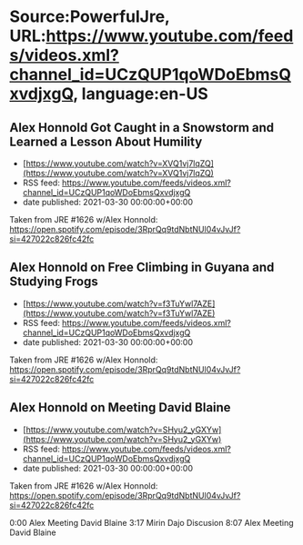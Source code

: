 # Source:PowerfulJre, URL:https://www.youtube.com/feeds/videos.xml?channel_id=UCzQUP1qoWDoEbmsQxvdjxgQ, language:en-US

## Alex Honnold Got Caught in a Snowstorm and Learned a Lesson About Humility
 - [https://www.youtube.com/watch?v=XVQ1vj7lqZQ](https://www.youtube.com/watch?v=XVQ1vj7lqZQ)
 - RSS feed: https://www.youtube.com/feeds/videos.xml?channel_id=UCzQUP1qoWDoEbmsQxvdjxgQ
 - date published: 2021-03-30 00:00:00+00:00

Taken from JRE #1626 w/Alex Honnold:
https://open.spotify.com/episode/3RprQq9tdNbtNUl04vJvJf?si=427022c826fc42fc

## Alex Honnold on Free Climbing in Guyana and Studying Frogs
 - [https://www.youtube.com/watch?v=f3TuYwl7AZE](https://www.youtube.com/watch?v=f3TuYwl7AZE)
 - RSS feed: https://www.youtube.com/feeds/videos.xml?channel_id=UCzQUP1qoWDoEbmsQxvdjxgQ
 - date published: 2021-03-30 00:00:00+00:00

Taken from JRE #1626 w/Alex Honnold:
https://open.spotify.com/episode/3RprQq9tdNbtNUl04vJvJf?si=427022c826fc42fc

## Alex Honnold on Meeting David Blaine
 - [https://www.youtube.com/watch?v=SHyu2_yGXYw](https://www.youtube.com/watch?v=SHyu2_yGXYw)
 - RSS feed: https://www.youtube.com/feeds/videos.xml?channel_id=UCzQUP1qoWDoEbmsQxvdjxgQ
 - date published: 2021-03-30 00:00:00+00:00

Taken from JRE #1626 w/Alex Honnold:
https://open.spotify.com/episode/3RprQq9tdNbtNUl04vJvJf?si=427022c826fc42fc

0:00 Alex Meeting David Blaine 
3:17 Mirin Dajo Discusion
8:07 Alex Meeting David Blaine

